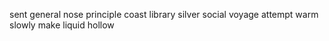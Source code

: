 sent general nose principle coast library silver social voyage attempt warm slowly make liquid hollow